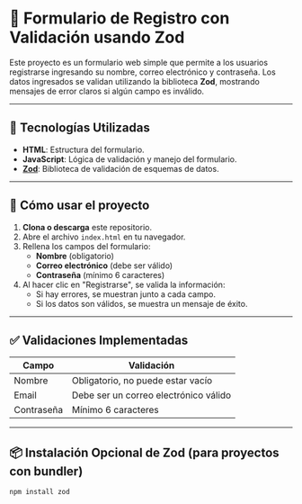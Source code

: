 # 📝 Formulario de Registro con Validación usando Zod

Este proyecto es un formulario web simple que permite a los usuarios registrarse ingresando su nombre, correo electrónico y contraseña. Los datos ingresados se validan utilizando la biblioteca **Zod**, mostrando mensajes de error claros si algún campo es inválido.

---

## 🚀 Tecnologías Utilizadas

- **HTML**: Estructura del formulario.
- **JavaScript**: Lógica de validación y manejo del formulario.
- **[Zod](https://github.com/colinhacks/zod)**: Biblioteca de validación de esquemas de datos.

---

## 🧰 Cómo usar el proyecto

1. **Clona o descarga** este repositorio.
2. Abre el archivo `index.html` en tu navegador.
3. Rellena los campos del formulario:
   - **Nombre** (obligatorio)
   - **Correo electrónico** (debe ser válido)
   - **Contraseña** (mínimo 6 caracteres)
4. Al hacer clic en "Registrarse", se valida la información:
   - Si hay errores, se muestran junto a cada campo.
   - Si los datos son válidos, se muestra un mensaje de éxito.

---

## ✅ Validaciones Implementadas

| Campo       | Validación                                  |
|-------------|---------------------------------------------|
| Nombre      | Obligatorio, no puede estar vacío           |
| Email       | Debe ser un correo electrónico válido       |
| Contraseña  | Mínimo 6 caracteres                         |

---

## 📦 Instalación Opcional de Zod (para proyectos con bundler)

```bash
npm install zod
